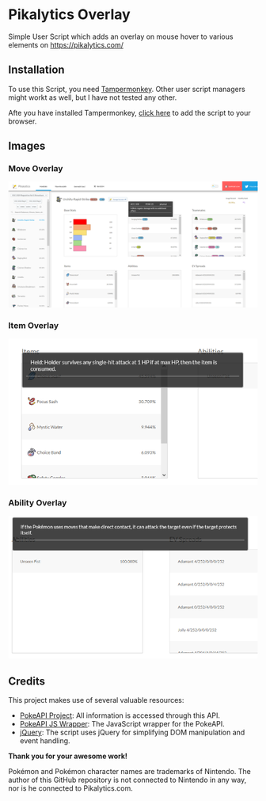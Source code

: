 # Pikalytics Overlay
Simple User Script which adds an overlay on mouse hover to various elements on https://pikalytics.com/

## Installation
To use this Script, you need [Tampermonkey](https://www.tampermonkey.net/). Other user script managers might workt as well, but I have not tested any other.

Afte you have installed Tampermonkey, [click here](pikalytics.user.js?raw=1) to add the script to your browser.

## Images
### Move Overlay
![Move Overlay](images/moveOverlayLight.png "Move Overlay")

### Item Overlay
![Item Overlay](images/itemOverlayLight.png "Item Overlay")

### Ability Overlay
![Ability Overlay](images/abilityOverlayLight.png "Ability Overlay")

## Credits
This project makes use of several valuable resources:

- [PokeAPI Project](https://pokeapi.co/): All information is accessed through this API.
- [PokeAPI JS Wrapper](https://github.com/PokeAPI/pokeapi-js-wrapper): The JavaScript wrapper for the PokeAPI. 
- [jQuery](https://jquery.com/): The script uses jQuery for simplifying DOM manipulation and event handling. 

**Thank you for your awesome work!**


Pokémon and Pokémon character names are trademarks of Nintendo. The author of this GitHub repository is not connected to Nintendo in any way, nor is he connected to Pikalytics.com.